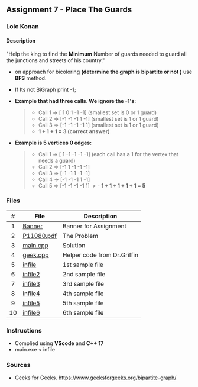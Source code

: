 ## Assignment 7 - Place The Guards

### Loic Konan

#### Description

"Help the king to find the **Minimum** Number of guards needed to guard all the junctions and streets of his country."

- on approach for bicoloring **(determine the graph is bipartite or not )** use **BFS** method.
- If Its not BiGraph print -1;

- **Example that had three calls. We ignore the -1's:**

  > - Call 1 => [ 1  0  1 -1 -1] (smallest set is 0 or 1 guard)
  > - Call 2 => [-1 -1 -1  1 -1] (smallest set is 1  or 1 guard)
  > - Call 3 => [-1 -1 -1 -1  1] (smallest set is 1  or 1 guard)
  > - **1 + 1 + 1 = 3 (correct answer)**

- **Example is 5 vertices 0 edges:**
  
  > - Call 1 => [ 1 -1 -1 -1 -1] (each call has a 1 for the vertex that needs a guard)
  > - Call 2 => [-1  1 -1 -1 -1]
  > - Call 3 => [-1 -1  1 -1 -1]
  > - Call 4 => [-1 -1 -1  1 -1]
  > - Call 5 => [-1 -1 -1 -1  1]
​  > - **1 + 1 + 1 + 1 + 1 = 5**

### Files

|   #   | File                     | Description                 |
| :---: | ------------------------ | --------------------------- |
|   1   | [Banner](Banner)         | Banner for Assignment       |
|   2   | [P11080.pdf](P11080.pdf) | The Problem                 |
|   3   | [main.cpp](main.cpp)     | Solution                    |
|   4   | [geek.cpp](geek.cpp)     | Helper code from Dr.Griffin |
|   5   | [infile](infile)         | 1st sample file             |
|   6   | [infile2](infile2)       | 2nd sample file             |
|   7   | [infile3](infile3)       | 3rd sample file             |
|   8   | [infile4](infile4)       | 4th sample file             |
|   9   | [infile5](infile5)       | 5th sample file             |
|  10   | [infile6](infile6)       | 6th sample file             |

### Instructions

- Complied using **VScode** and **C++ 17**
- main.exe < infile

### Sources

- Geeks for Geeks. <https://www.geeksforgeeks.org/bipartite-graph/>
